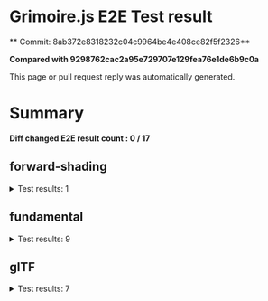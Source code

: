 # Grimoire.js E2E Test result

** Commit: 8ab372e8318232c04c9964be4e408ce82f5f2326**

**Compared with 9298762cac2a95e729707e129fea76e1de6b9c0a**

This page or pull request reply was automatically generated.

# Summary

**Diff changed E2E result count : 0 / 17**



## forward-shading

<details>
    <summary>Test results: 1</summary>

### 0:forward-shading/pbr-rougness-metallic\[NOT TESTED BEFORE\]

* load: 11139
* waitFor: 




<img src="https://230-108731811-gh.circle-artifacts.com/0/tmp/circle-artifacts.r5NzlAc/current/forward-shadingpbr-rougness-metallic.png"/>




<a href="http://jsrun.it/kyasbal/gCfn3#grimoirejs&#x3D;staging-8ab372e8318232c04c9964be4e408ce82f5f2326">OPEN</a>



<details>
    <summary>Logs</summary>

```
log:%cGrimoire.js v0.0.0-development
plugins:

  1 : grimoirejs-math@1.15.1
  2 : grimoirejs-fundamental@0.34.1
  3 : grimoirejs-forward-shading@1.10.2

To suppress this message,please inject a line &quot;gr.debug &#x3D; false;&quot; on the initializing timing. color:#44F;font-weight:bold;
```

</details>

<details>
    <summary>Meta</summary>


|Key|Value|
|:-:|:-:|
|config|[object Object]|
|loadTime|11139|
|logs|[object Object]|
|diffTestResult|true|
|url|http://jsrun.it/kyasbal/gCfn3#grimoirejs&#x3D;staging-8ab372e8318232c04c9964be4e408ce82f5f2326|


</details>

<details>
    <summary>Config</summary>


|Key|Value|
|:-:|:-:|
|url|http://jsrun.it/kyasbal/gCfn3|
|timeout|100000|
|waitFor||
|width|640|
|height|480|
|threshold|3%|
|shift|2|
|group|forward-shading|
|name|pbr-rougness-metallic|


</details>


---

 

</details>


## fundamental

<details>
    <summary>Test results: 9</summary>

### 0:fundamental/texture-direction\[NOT TESTED BEFORE\]

* load: 4142
* waitFor: 




<img src="https://230-108731811-gh.circle-artifacts.com/1/tmp/circle-artifacts.LM3IP43/current/fundamentaltexture-direction.png"/>




<a href="https://codepen.io/kyasbal-1994/debug/gXMBJV#grimoirejs&#x3D;staging-8ab372e8318232c04c9964be4e408ce82f5f2326">OPEN</a>



<details>
    <summary>Logs</summary>

```
log:%cGrimoire.js v0.0.0-development
plugins:

  1 : grimoirejs-math@1.15.1
  2 : grimoirejs-fundamental@0.34.1

To suppress this message,please inject a line &quot;gr.debug &#x3D; false;&quot; on the initializing timing. color:#44F;font-weight:bold;
```

</details>

<details>
    <summary>Meta</summary>


|Key|Value|
|:-:|:-:|
|config|[object Object]|
|loadTime|4142|
|logs|[object Object]|
|diffTestResult|true|
|url|https://codepen.io/kyasbal-1994/debug/gXMBJV#grimoirejs&#x3D;staging-8ab372e8318232c04c9964be4e408ce82f5f2326|


</details>

<details>
    <summary>Config</summary>


|Key|Value|
|:-:|:-:|
|url|https://codepen.io/kyasbal-1994/debug/gXMBJV|
|timeout|100000|
|waitFor||
|width|640|
|height|480|
|threshold|3%|
|shift|2|
|group|fundamental|
|name|texture-direction|


</details>


---


### 1:fundamental/uv\[NOT TESTED BEFORE\]

* load: 3661
* waitFor: 




<img src="https://230-108731811-gh.circle-artifacts.com/2/tmp/circle-artifacts.3hA1W7X/current/fundamentaluv.png"/>




<a href="https://codepen.io/kyasbal-1994/debug/vWXLLK#grimoirejs&#x3D;staging-8ab372e8318232c04c9964be4e408ce82f5f2326">OPEN</a>



<details>
    <summary>Logs</summary>

```
log:%cGrimoire.js v0.0.0-development
plugins:

  1 : grimoirejs-math@1.15.1
  2 : grimoirejs-fundamental@0.34.1

To suppress this message,please inject a line &quot;gr.debug &#x3D; false;&quot; on the initializing timing. color:#44F;font-weight:bold;
```

</details>

<details>
    <summary>Meta</summary>


|Key|Value|
|:-:|:-:|
|config|[object Object]|
|loadTime|3661|
|logs|[object Object]|
|diffTestResult|true|
|url|https://codepen.io/kyasbal-1994/debug/vWXLLK#grimoirejs&#x3D;staging-8ab372e8318232c04c9964be4e408ce82f5f2326|


</details>

<details>
    <summary>Config</summary>


|Key|Value|
|:-:|:-:|
|url|https://codepen.io/kyasbal-1994/debug/vWXLLK|
|timeout|100000|
|waitFor||
|width|640|
|height|480|
|threshold|3%|
|shift|2|
|group|fundamental|
|name|uv|


</details>


---


### 2:fundamental/normal\[NOT TESTED BEFORE\]

* load: 3297
* waitFor: 




<img src="https://230-108731811-gh.circle-artifacts.com/3/tmp/circle-artifacts.ZtyCVka/current/fundamentalnormal.png"/>




<a href="https://codepen.io/kyasbal-1994/debug/RjGroo#grimoirejs&#x3D;staging-8ab372e8318232c04c9964be4e408ce82f5f2326">OPEN</a>



<details>
    <summary>Logs</summary>

```
log:%cGrimoire.js v0.0.0-development
plugins:

  1 : grimoirejs-math@1.15.1
  2 : grimoirejs-fundamental@0.34.1

To suppress this message,please inject a line &quot;gr.debug &#x3D; false;&quot; on the initializing timing. color:#44F;font-weight:bold;
```

</details>

<details>
    <summary>Meta</summary>


|Key|Value|
|:-:|:-:|
|config|[object Object]|
|loadTime|3297|
|logs|[object Object]|
|diffTestResult|true|
|url|https://codepen.io/kyasbal-1994/debug/RjGroo#grimoirejs&#x3D;staging-8ab372e8318232c04c9964be4e408ce82f5f2326|


</details>

<details>
    <summary>Config</summary>


|Key|Value|
|:-:|:-:|
|url|https://codepen.io/kyasbal-1994/debug/RjGroo|
|timeout|100000|
|waitFor||
|width|640|
|height|480|
|threshold|3%|
|shift|2|
|group|fundamental|
|name|normal|


</details>


---


### 3:fundamental/wireframe\[NOT TESTED BEFORE\]

* load: 1350
* waitFor: 




<img src="https://230-108731811-gh.circle-artifacts.com/0/tmp/circle-artifacts.r5NzlAc/current/fundamentalwireframe.png"/>




<a href="https://codepen.io/kyasbal-1994/debug/MOmjyJ#grimoirejs&#x3D;staging-8ab372e8318232c04c9964be4e408ce82f5f2326">OPEN</a>



<details>
    <summary>Logs</summary>

```
log:%cGrimoire.js v0.0.0-development
plugins:

  1 : grimoirejs-math@1.15.1
  2 : grimoirejs-fundamental@0.34.1

To suppress this message,please inject a line &quot;gr.debug &#x3D; false;&quot; on the initializing timing. color:#44F;font-weight:bold;
```

</details>

<details>
    <summary>Meta</summary>


|Key|Value|
|:-:|:-:|
|config|[object Object]|
|loadTime|1350|
|logs|[object Object]|
|diffTestResult|true|
|url|https://codepen.io/kyasbal-1994/debug/MOmjyJ#grimoirejs&#x3D;staging-8ab372e8318232c04c9964be4e408ce82f5f2326|


</details>

<details>
    <summary>Config</summary>


|Key|Value|
|:-:|:-:|
|url|https://codepen.io/kyasbal-1994/debug/MOmjyJ|
|timeout|100000|
|waitFor||
|width|640|
|height|480|
|threshold|3%|
|shift|2|
|group|fundamental|
|name|wireframe|


</details>


---


### 4:fundamental/canvasFollowRelative\[NOT TESTED BEFORE\]

* load: 907
* waitFor: 




<img src="https://230-108731811-gh.circle-artifacts.com/1/tmp/circle-artifacts.LM3IP43/current/fundamentalcanvasFollowRelative.png"/>




<a href="https://codepen.io/kyasbal-1994/debug/bf323f6b9725ceb75f0865d6dddd68b9#grimoirejs&#x3D;staging-8ab372e8318232c04c9964be4e408ce82f5f2326">OPEN</a>



<details>
    <summary>Logs</summary>

```
log:%cGrimoire.js v0.0.0-development
plugins:

  1 : grimoirejs-math@1.15.1
  2 : grimoirejs-fundamental@0.34.1

To suppress this message,please inject a line &quot;gr.debug &#x3D; false;&quot; on the initializing timing. color:#44F;font-weight:bold;
```

</details>

<details>
    <summary>Meta</summary>


|Key|Value|
|:-:|:-:|
|config|[object Object]|
|loadTime|907|
|logs|[object Object]|
|diffTestResult|true|
|url|https://codepen.io/kyasbal-1994/debug/bf323f6b9725ceb75f0865d6dddd68b9#grimoirejs&#x3D;staging-8ab372e8318232c04c9964be4e408ce82f5f2326|


</details>

<details>
    <summary>Config</summary>


|Key|Value|
|:-:|:-:|
|url|https://codepen.io/kyasbal-1994/debug/bf323f6b9725ceb75f0865d6dddd68b9|
|timeout|100000|
|waitFor||
|width|640|
|height|480|
|threshold|3%|
|shift|2|
|group|fundamental|
|name|canvasFollowRelative|


</details>


---


### 5:fundamental/canvasConsiderBorder\[NOT TESTED BEFORE\]

* load: 916
* waitFor: 




<img src="https://230-108731811-gh.circle-artifacts.com/2/tmp/circle-artifacts.3hA1W7X/current/fundamentalcanvasConsiderBorder.png"/>




<a href="https://codepen.io/kyasbal-1994/debug/d448653295e3678bdbbc626bf9192f79#grimoirejs&#x3D;staging-8ab372e8318232c04c9964be4e408ce82f5f2326">OPEN</a>



<details>
    <summary>Logs</summary>

```
log:%cGrimoire.js v0.0.0-development
plugins:

  1 : grimoirejs-math@1.15.1
  2 : grimoirejs-fundamental@0.34.1

To suppress this message,please inject a line &quot;gr.debug &#x3D; false;&quot; on the initializing timing. color:#44F;font-weight:bold;
```

</details>

<details>
    <summary>Meta</summary>


|Key|Value|
|:-:|:-:|
|config|[object Object]|
|loadTime|916|
|logs|[object Object]|
|diffTestResult|true|
|url|https://codepen.io/kyasbal-1994/debug/d448653295e3678bdbbc626bf9192f79#grimoirejs&#x3D;staging-8ab372e8318232c04c9964be4e408ce82f5f2326|


</details>

<details>
    <summary>Config</summary>


|Key|Value|
|:-:|:-:|
|url|https://codepen.io/kyasbal-1994/debug/d448653295e3678bdbbc626bf9192f79|
|timeout|100000|
|waitFor||
|width|640|
|height|480|
|threshold|3%|
|shift|2|
|group|fundamental|
|name|canvasConsiderBorder|


</details>


---


### 6:fundamental/dynamicParentSizeChange\[NOT TESTED BEFORE\]

* load: 1106
* waitFor: 




<img src="https://230-108731811-gh.circle-artifacts.com/3/tmp/circle-artifacts.ZtyCVka/current/fundamentaldynamicParentSizeChange.png"/>




<a href="https://codepen.io/kyasbal-1994/debug/074bef092e7a50ed3e33fe7c75c923e6#grimoirejs&#x3D;staging-8ab372e8318232c04c9964be4e408ce82f5f2326">OPEN</a>



<details>
    <summary>Logs</summary>

```
log:%cGrimoire.js v0.0.0-development
plugins:

  1 : grimoirejs-math@1.15.1
  2 : grimoirejs-fundamental@0.34.1

To suppress this message,please inject a line &quot;gr.debug &#x3D; false;&quot; on the initializing timing. color:#44F;font-weight:bold;
```

</details>

<details>
    <summary>Meta</summary>


|Key|Value|
|:-:|:-:|
|config|[object Object]|
|loadTime|1106|
|logs|[object Object]|
|diffTestResult|true|
|url|https://codepen.io/kyasbal-1994/debug/074bef092e7a50ed3e33fe7c75c923e6#grimoirejs&#x3D;staging-8ab372e8318232c04c9964be4e408ce82f5f2326|


</details>

<details>
    <summary>Config</summary>


|Key|Value|
|:-:|:-:|
|url|https://codepen.io/kyasbal-1994/debug/074bef092e7a50ed3e33fe7c75c923e6|
|timeout|100000|
|waitFor||
|width|640|
|height|480|
|threshold|3%|
|shift|2|
|group|fundamental|
|name|dynamicParentSizeChange|


</details>


---


### 7:fundamental/drawerContext\[NOT TESTED BEFORE\]

* load: 1928
* waitFor: 




<img src="https://230-108731811-gh.circle-artifacts.com/0/tmp/circle-artifacts.r5NzlAc/current/fundamentaldrawerContext.png"/>




<a href="https://codepen.io/kyasbal-1994/debug/b26f4b576f96d077eb0aab1d6b88668f#grimoirejs&#x3D;staging-8ab372e8318232c04c9964be4e408ce82f5f2326">OPEN</a>



<details>
    <summary>Logs</summary>

```
log:%cGrimoire.js v0.0.0-development
plugins:

  1 : grimoirejs-math@1.15.1
  2 : grimoirejs-fundamental@0.34.1

To suppress this message,please inject a line &quot;gr.debug &#x3D; false;&quot; on the initializing timing. color:#44F;font-weight:bold;
```

</details>

<details>
    <summary>Meta</summary>


|Key|Value|
|:-:|:-:|
|config|[object Object]|
|loadTime|1928|
|logs|[object Object]|
|diffTestResult|true|
|url|https://codepen.io/kyasbal-1994/debug/b26f4b576f96d077eb0aab1d6b88668f#grimoirejs&#x3D;staging-8ab372e8318232c04c9964be4e408ce82f5f2326|


</details>

<details>
    <summary>Config</summary>


|Key|Value|
|:-:|:-:|
|url|https://codepen.io/kyasbal-1994/debug/b26f4b576f96d077eb0aab1d6b88668f|
|timeout|100000|
|waitFor||
|width|640|
|height|480|
|threshold|3%|
|shift|2|
|group|fundamental|
|name|drawerContext|


</details>


---


### 8:fundamental/drawerContext2\[NOT TESTED BEFORE\]

* load: 1582
* waitFor: 




<img src="https://230-108731811-gh.circle-artifacts.com/1/tmp/circle-artifacts.LM3IP43/current/fundamentaldrawerContext2.png"/>




<a href="https://s.codepen.io/kyasbal-1994/debug/c0e1065f3c412d326859c69fc4befb52#grimoirejs&#x3D;staging-8ab372e8318232c04c9964be4e408ce82f5f2326">OPEN</a>



<details>
    <summary>Logs</summary>

```
log:%cGrimoire.js v0.0.0-development
plugins:

  1 : grimoirejs-math@1.15.1
  2 : grimoirejs-fundamental@0.34.1

To suppress this message,please inject a line &quot;gr.debug &#x3D; false;&quot; on the initializing timing. color:#44F;font-weight:bold;
```

</details>

<details>
    <summary>Meta</summary>


|Key|Value|
|:-:|:-:|
|config|[object Object]|
|loadTime|1582|
|logs|[object Object]|
|diffTestResult|true|
|url|https://s.codepen.io/kyasbal-1994/debug/c0e1065f3c412d326859c69fc4befb52#grimoirejs&#x3D;staging-8ab372e8318232c04c9964be4e408ce82f5f2326|


</details>

<details>
    <summary>Config</summary>


|Key|Value|
|:-:|:-:|
|url|https://s.codepen.io/kyasbal-1994/debug/c0e1065f3c412d326859c69fc4befb52|
|timeout|100000|
|waitFor||
|width|640|
|height|480|
|threshold|3%|
|shift|2|
|group|fundamental|
|name|drawerContext2|


</details>


---

 

</details>


## glTF

<details>
    <summary>Test results: 7</summary>

### 0:glTF/gltf-triangle\[NOT TESTED BEFORE\]

* load: 1316
* waitFor: 




<img src="https://230-108731811-gh.circle-artifacts.com/2/tmp/circle-artifacts.3hA1W7X/current/glTFgltf-triangle.png"/>




<a href="https://codepen.io/kyasbal-1994/debug/e8ca361b9c48e123380f391d31210de5#grimoirejs&#x3D;staging-8ab372e8318232c04c9964be4e408ce82f5f2326">OPEN</a>



<details>
    <summary>Logs</summary>

```
log:%cGrimoire.js v0.0.0-development
plugins:

  1 : grimoirejs-math@1.15.1
  2 : grimoirejs-fundamental@0.34.1
  3 : grimoirejs-animation@1.4.1
  4 : grimoirejs-forward-shading@1.10.2
  5 : grimoirejs-gltf@2.3.21

To suppress this message,please inject a line &quot;gr.debug &#x3D; false;&quot; on the initializing timing. color:#44F;font-weight:bold;
```

</details>

<details>
    <summary>Meta</summary>


|Key|Value|
|:-:|:-:|
|config|[object Object]|
|loadTime|1316|
|logs|[object Object]|
|diffTestResult|true|
|url|https://codepen.io/kyasbal-1994/debug/e8ca361b9c48e123380f391d31210de5#grimoirejs&#x3D;staging-8ab372e8318232c04c9964be4e408ce82f5f2326|


</details>

<details>
    <summary>Config</summary>


|Key|Value|
|:-:|:-:|
|url|https://codepen.io/kyasbal-1994/debug/e8ca361b9c48e123380f391d31210de5|
|timeout|100000|
|waitFor||
|width|640|
|height|480|
|threshold|3%|
|shift|2|
|group|glTF|
|name|gltf-triangle|


</details>


---


### 1:glTF/gltf-triangle-without-indices\[NOT TESTED BEFORE\]

* load: 1037
* waitFor: 




<img src="https://230-108731811-gh.circle-artifacts.com/3/tmp/circle-artifacts.ZtyCVka/current/glTFgltf-triangle-without-indices.png"/>




<a href="https://codepen.io/kyasbal-1994/debug/b5b1bc440f20c52166aeefd01cbb677e#grimoirejs&#x3D;staging-8ab372e8318232c04c9964be4e408ce82f5f2326">OPEN</a>



<details>
    <summary>Logs</summary>

```
log:%cGrimoire.js v0.0.0-development
plugins:

  1 : grimoirejs-math@1.15.1
  2 : grimoirejs-fundamental@0.34.1
  3 : grimoirejs-animation@1.4.1
  4 : grimoirejs-forward-shading@1.10.2
  5 : grimoirejs-gltf@2.3.21

To suppress this message,please inject a line &quot;gr.debug &#x3D; false;&quot; on the initializing timing. color:#44F;font-weight:bold;
```

</details>

<details>
    <summary>Meta</summary>


|Key|Value|
|:-:|:-:|
|config|[object Object]|
|loadTime|1037|
|logs|[object Object]|
|diffTestResult|true|
|url|https://codepen.io/kyasbal-1994/debug/b5b1bc440f20c52166aeefd01cbb677e#grimoirejs&#x3D;staging-8ab372e8318232c04c9964be4e408ce82f5f2326|


</details>

<details>
    <summary>Config</summary>


|Key|Value|
|:-:|:-:|
|url|https://codepen.io/kyasbal-1994/debug/b5b1bc440f20c52166aeefd01cbb677e|
|timeout|100000|
|waitFor||
|width|640|
|height|480|
|threshold|3%|
|shift|2|
|group|glTF|
|name|gltf-triangle-without-indices|


</details>


---


### 2:glTF/gltf-simple-meshes\[NOT TESTED BEFORE\]

* load: 702
* waitFor: 




<img src="https://230-108731811-gh.circle-artifacts.com/0/tmp/circle-artifacts.r5NzlAc/current/glTFgltf-simple-meshes.png"/>




<a href="https://codepen.io/kyasbal-1994/debug/6e959821e1870e44d75bb9eb5b76ad14#grimoirejs&#x3D;staging-8ab372e8318232c04c9964be4e408ce82f5f2326">OPEN</a>



<details>
    <summary>Logs</summary>

```
log:%cGrimoire.js v0.0.0-development
plugins:

  1 : grimoirejs-math@1.15.1
  2 : grimoirejs-fundamental@0.34.1
  3 : grimoirejs-animation@1.4.1
  4 : grimoirejs-forward-shading@1.10.2
  5 : grimoirejs-gltf@2.3.21

To suppress this message,please inject a line &quot;gr.debug &#x3D; false;&quot; on the initializing timing. color:#44F;font-weight:bold;
```

</details>

<details>
    <summary>Meta</summary>


|Key|Value|
|:-:|:-:|
|config|[object Object]|
|loadTime|702|
|logs|[object Object]|
|diffTestResult|true|
|url|https://codepen.io/kyasbal-1994/debug/6e959821e1870e44d75bb9eb5b76ad14#grimoirejs&#x3D;staging-8ab372e8318232c04c9964be4e408ce82f5f2326|


</details>

<details>
    <summary>Config</summary>


|Key|Value|
|:-:|:-:|
|url|https://codepen.io/kyasbal-1994/debug/6e959821e1870e44d75bb9eb5b76ad14|
|timeout|100000|
|waitFor||
|width|640|
|height|480|
|threshold|3%|
|shift|2|
|group|glTF|
|name|gltf-simple-meshes|


</details>


---


### 3:glTF/gltf-suzane\[NOT TESTED BEFORE\]

* load: 635
* waitFor: 




<img src="https://230-108731811-gh.circle-artifacts.com/1/tmp/circle-artifacts.LM3IP43/current/glTFgltf-suzane.png"/>




<a href="https://s.codepen.io/kyasbal-1994/debug/fac20bbbeb4713f2a2169b09f615b741#grimoirejs&#x3D;staging-8ab372e8318232c04c9964be4e408ce82f5f2326">OPEN</a>



<details>
    <summary>Logs</summary>

```
log:%cGrimoire.js v0.0.0-development
plugins:

  1 : grimoirejs-math@1.15.1
  2 : grimoirejs-fundamental@0.34.1
  3 : grimoirejs-animation@1.4.1
  4 : grimoirejs-forward-shading@1.10.2
  5 : grimoirejs-gltf@2.3.21

To suppress this message,please inject a line &quot;gr.debug &#x3D; false;&quot; on the initializing timing. color:#44F;font-weight:bold;
```

</details>

<details>
    <summary>Meta</summary>


|Key|Value|
|:-:|:-:|
|config|[object Object]|
|loadTime|635|
|logs|[object Object]|
|diffTestResult|true|
|url|https://s.codepen.io/kyasbal-1994/debug/fac20bbbeb4713f2a2169b09f615b741#grimoirejs&#x3D;staging-8ab372e8318232c04c9964be4e408ce82f5f2326|


</details>

<details>
    <summary>Config</summary>


|Key|Value|
|:-:|:-:|
|url|https://s.codepen.io/kyasbal-1994/debug/fac20bbbeb4713f2a2169b09f615b741|
|timeout|100000|
|waitFor||
|width|640|
|height|480|
|threshold|3%|
|shift|2|
|group|glTF|
|name|gltf-suzane|


</details>


---


### 4:glTF/gltf-duck\[NOT TESTED BEFORE\]

* load: 547
* waitFor: 




<img src="https://230-108731811-gh.circle-artifacts.com/2/tmp/circle-artifacts.3hA1W7X/current/glTFgltf-duck.png"/>




<a href="https://s.codepen.io/kyasbal-1994/debug/a600e4dd689e739ba59ff8e01b69e92e#grimoirejs&#x3D;staging-8ab372e8318232c04c9964be4e408ce82f5f2326">OPEN</a>



<details>
    <summary>Logs</summary>

```
log:%cGrimoire.js v0.0.0-development
plugins:

  1 : grimoirejs-math@1.15.1
  2 : grimoirejs-fundamental@0.34.1
  3 : grimoirejs-animation@1.4.1
  4 : grimoirejs-forward-shading@1.10.2
  5 : grimoirejs-gltf@2.3.21

To suppress this message,please inject a line &quot;gr.debug &#x3D; false;&quot; on the initializing timing. color:#44F;font-weight:bold;
```

</details>

<details>
    <summary>Meta</summary>


|Key|Value|
|:-:|:-:|
|config|[object Object]|
|loadTime|547|
|logs|[object Object]|
|diffTestResult|true|
|url|https://s.codepen.io/kyasbal-1994/debug/a600e4dd689e739ba59ff8e01b69e92e#grimoirejs&#x3D;staging-8ab372e8318232c04c9964be4e408ce82f5f2326|


</details>

<details>
    <summary>Config</summary>


|Key|Value|
|:-:|:-:|
|url|https://s.codepen.io/kyasbal-1994/debug/a600e4dd689e739ba59ff8e01b69e92e|
|timeout|100000|
|waitFor||
|width|640|
|height|480|
|threshold|3%|
|shift|2|
|group|glTF|
|name|gltf-duck|


</details>


---


### 5:glTF/gltf-embedded-simple-meshes\[NOT TESTED BEFORE\]

* load: 672
* waitFor: 




<img src="https://230-108731811-gh.circle-artifacts.com/3/tmp/circle-artifacts.ZtyCVka/current/glTFgltf-embedded-simple-meshes.png"/>




<a href="https://codepen.io/kyasbal-1994/debug/afa9b0bc42997cb884682dfaafd3529d#grimoirejs&#x3D;staging-8ab372e8318232c04c9964be4e408ce82f5f2326">OPEN</a>



<details>
    <summary>Logs</summary>

```
log:%cGrimoire.js v0.0.0-development
plugins:

  1 : grimoirejs-math@1.15.1
  2 : grimoirejs-fundamental@0.34.1
  3 : grimoirejs-animation@1.4.1
  4 : grimoirejs-forward-shading@1.10.2
  5 : grimoirejs-gltf@2.3.21

To suppress this message,please inject a line &quot;gr.debug &#x3D; false;&quot; on the initializing timing. color:#44F;font-weight:bold;
```

</details>

<details>
    <summary>Meta</summary>


|Key|Value|
|:-:|:-:|
|config|[object Object]|
|loadTime|672|
|logs|[object Object]|
|diffTestResult|true|
|url|https://codepen.io/kyasbal-1994/debug/afa9b0bc42997cb884682dfaafd3529d#grimoirejs&#x3D;staging-8ab372e8318232c04c9964be4e408ce82f5f2326|


</details>

<details>
    <summary>Config</summary>


|Key|Value|
|:-:|:-:|
|url|https://codepen.io/kyasbal-1994/debug/afa9b0bc42997cb884682dfaafd3529d|
|timeout|100000|
|waitFor||
|width|640|
|height|480|
|threshold|3%|
|shift|2|
|group|glTF|
|name|gltf-embedded-simple-meshes|


</details>


---


### 6:glTF/gltf-embedded-duck\[NOT TESTED BEFORE\]

* load: 544
* waitFor: 




<img src="https://230-108731811-gh.circle-artifacts.com/0/tmp/circle-artifacts.r5NzlAc/current/glTFgltf-embedded-duck.png"/>




<a href="https://codepen.io/kyasbal-1994/debug/079bead3a79fe8a059a41ae552b820bd#grimoirejs&#x3D;staging-8ab372e8318232c04c9964be4e408ce82f5f2326">OPEN</a>



<details>
    <summary>Logs</summary>

```
log:%cGrimoire.js v0.0.0-development
plugins:

  1 : grimoirejs-math@1.15.1
  2 : grimoirejs-fundamental@0.34.1
  3 : grimoirejs-animation@1.4.1
  4 : grimoirejs-forward-shading@1.10.2
  5 : grimoirejs-gltf@2.3.21

To suppress this message,please inject a line &quot;gr.debug &#x3D; false;&quot; on the initializing timing. color:#44F;font-weight:bold;
```

</details>

<details>
    <summary>Meta</summary>


|Key|Value|
|:-:|:-:|
|config|[object Object]|
|loadTime|544|
|logs|[object Object]|
|diffTestResult|true|
|url|https://codepen.io/kyasbal-1994/debug/079bead3a79fe8a059a41ae552b820bd#grimoirejs&#x3D;staging-8ab372e8318232c04c9964be4e408ce82f5f2326|


</details>

<details>
    <summary>Config</summary>


|Key|Value|
|:-:|:-:|
|url|https://codepen.io/kyasbal-1994/debug/079bead3a79fe8a059a41ae552b820bd|
|timeout|100000|
|waitFor||
|width|640|
|height|480|
|threshold|3%|
|shift|2|
|group|glTF|
|name|gltf-embedded-duck|


</details>


---

 

</details>
 